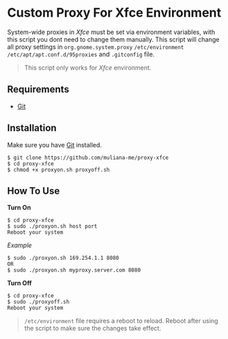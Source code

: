 # Custom Proxy For Xfce Environment
System-wide proxies in *Xfce* must be set via environment variables, with this script you dont need to change them manually. This script will change all proxy settings in `org.gnome.system.proxy` `/etc/environment` `/etc/apt/apt.conf.d/95proxies` and `.gitconfig` file.

> This script only works for *Xfce* environment.

## Requirements
* [Git](https://git-scm.com/downloads)

## Installation
Make sure you have [Git](https://git-scm.com/downloads) installed.
```
$ git clone https://github.com/muliana-me/proxy-xfce
$ cd proxy-xfce
$ chmod +x proxyon.sh proxyoff.sh
```

## How To Use
**Turn On**
```
$ cd proxy-xfce
$ sudo ./proxyon.sh host port
Reboot your system
```
*Example*
```
$ sudo ./proxyon.sh 169.254.1.1 8080
OR
$ sudo ./proxyon.sh myproxy.server.com 8080
```
**Turn Off**
```
$ cd proxy-xfce
$ sudo ./proxyoff.sh
Reboot your system
```

> `/etc/environment` file requires a reboot to reload. Reboot after using the script to make sure the changes take effect.